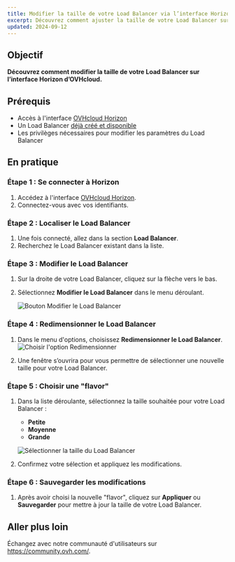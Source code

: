 ```yaml
---
title: Modifier la taille de votre Load Balancer via l’interface Horizon  
excerpt: Découvrez comment ajuster la taille de votre Load Balancer sur OVHcloud en utilisant l'interface Horizon.  
updated: 2024-09-12  
---
```


## Objectif

**Découvrez comment modifier la taille de votre Load Balancer sur l’interface Horizon d’OVHcloud.**

## Prérequis

- Accès à l'interface [OVHcloud Horizon](https://horizon.cloud.ovh.net/project/load_balancer)
- Un Load Balancer [déjà créé et disponible](pages/public_cloud/public_cloud_network_services/getting-started-01-create-lb-service)
- Les privilèges nécessaires pour modifier les paramètres du Load Balancer

## En pratique

### Étape 1 : Se connecter à Horizon

1. Accédez à l'interface [OVHcloud Horizon](https://horizon.cloud.ovh.net/project/load_balancer).
2. Connectez-vous avec vos identifiants.

### Étape 2 : Localiser le Load Balancer

1. Une fois connecté, allez dans la section **Load Balancer**.
2. Recherchez le Load Balancer existant dans la liste.

### Étape 3 : Modifier le Load Balancer

1. Sur la droite de votre Load Balancer, cliquez sur la flèche vers le bas.
2. Sélectionnez **Modifier le Load Balancer** dans le menu déroulant.

   ![Bouton Modifier le Load Balancer](/images/editButtonLoadBalancer.png)

### Étape 4 : Redimensionner le Load Balancer

1. Dans le menu d'options, choisissez **Redimensionner le Load Balancer**.  
   ![Choisir l'option Redimensionner](/images/ChoiceOptionLoadBalancer.png)

2. Une fenêtre s’ouvrira pour vous permettre de sélectionner une nouvelle taille pour votre Load Balancer.

### Étape 5 : Choisir une "flavor"

1. Dans la liste déroulante, sélectionnez la taille souhaitée pour votre Load Balancer :
   - **Petite**
   - **Moyenne**
   - **Grande**

   ![Sélectionner la taille du Load Balancer](/images/sizeLoadBalancer.png)

2. Confirmez votre sélection et appliquez les modifications.

### Étape 6 : Sauvegarder les modifications

1. Après avoir choisi la nouvelle "flavor", cliquez sur **Appliquer** ou **Sauvegarder** pour mettre à jour la taille de votre Load Balancer.

## Aller plus loin

Échangez avec notre communauté d'utilisateurs sur <https://community.ovh.com/>.
